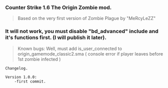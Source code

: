 ### Counter Strike 1.6 The Origin Zombie mod.

> Based on the very first version of Zombie Plague by "MeRcyLeZZ"

### It will not work, you must disable "bd_advanced" include and it's functions first. (I will publish it later).

> Known bugs:
>    Well, must add is_user_connected to origin_gamemode_classic2.sma ( console error if player leaves before 1st zombie infected )

```
Changelog.

Version 1.0.0:
    -first commit.
```
